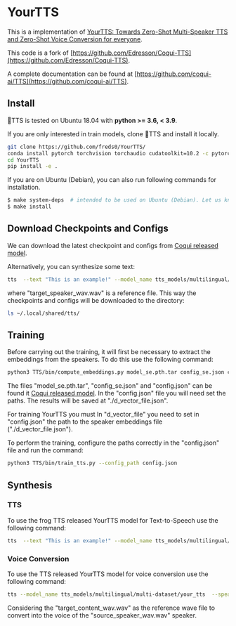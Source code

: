 # YourTTS <img src="https://raw.githubusercontent.com/coqui-ai/TTS/main/images/coqui-log-green-TTS.png" height="16"/>

This is a implementation of [YourTTS: Towards Zero-Shot Multi-Speaker TTS and Zero-Shot Voice Conversion for everyone](https://arxiv.org/abs/2112.02418). 

This code is a fork of [https://github.com/Edresson/Coqui-TTS](https://github.com/Edresson/Coqui-TTS).   

A complete documentation can be found at [https://github.com/coqui-ai/TTS](https://github.com/coqui-ai/TTS).

## Install
🐸TTS is tested on Ubuntu 18.04 with **python >= 3.6, < 3.9**.

If you are only interested in train models, clone 🐸TTS and install it locally.

```bash
git clone https://github.com/freds0/YourTTS/
conda install pytorch torchvision torchaudio cudatoolkit=10.2 -c pytorch-lts
cd YourTTS
pip install -e .
```

If you are on Ubuntu (Debian), you can also run following commands for installation.

```bash
$ make system-deps  # intended to be used on Ubuntu (Debian). Let us know if you have a diffent OS.
$ make install
```

## Download Checkpoints and Configs

We can download the latest checkpoint and configs from [Coqui released model](https://github.com/coqui-ai/TTS/releases/download/v0.5.0_models/tts_models--multilingual--multi-dataset--your_tts.zip).

Alternatively, you can synthesize some text: 

```bash
tts  --text "This is an example!" --model_name tts_models/multilingual/multi-dataset/your_tts  --speaker_wav target_speaker_wav.wav --language_idx "en"
```

where "target_speaker_wav.wav" is a reference file. This way the checkpoints and configs will be downloaded to the directory:

```bash
ls ~/.local/shared/tts/ 
```

## Training

Before carrying out the training, it will first be necessary to extract the embeddings from the speakers. To do this use the following command:

```bash
python3 TTS/bin/compute_embeddings.py model_se.pth.tar config_se.json config.json ./d_vector_file.json
```
The files "model_se.pth.tar", "config_se.json" and "config.json" can be found it [Coqui released model](https://github.com/coqui-ai/TTS/releases/download/v0.5.0_models/tts_models--multilingual--multi-dataset--your_tts.zip). In the "config.json" file you will need set the paths. The results will be saved at "./d_vector_file.json".

For training YourTTS you must 
In "d_vector_file" you need to set in "config.json" the path to the speaker embeddings file ("./d_vector_file.json"). 

To perform the training, configure the paths correctly in the "config.json" file and run the command:


```bash 
python3 TTS/bin/train_tts.py --config_path config.json
```

## Synthesis

### TTS
To use the frog TTS released YourTTS model for Text-to-Speech use the following command:

```bash
tts  --text "This is an example!" --model_name tts_models/multilingual/multi-dataset/your_tts  --speaker_wav target_speaker_wav.wav --language_idx "en"
```


### Voice Conversion

To use the TTS released YourTTS model for voice conversion use the following command:

```bash
tts --model_name tts_models/multilingual/multi-dataset/your_tts  --speaker_wav source_speaker_wav.wav --reference_wav  target_content_wav.wav --language_idx "en"
```
Considering the "target_content_wav.wav" as the reference wave file to convert into the voice of the "source_speaker_wav.wav" speaker.
